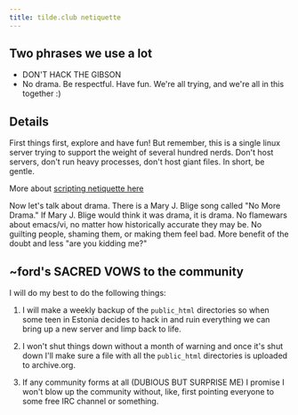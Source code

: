 ```yaml
---
title: tilde.club netiquette
---
```


## Two phrases we use a lot

* DON'T HACK THE GIBSON
* No drama. Be respectful. Have fun. We're all trying, and we're all in this together :)

## Details

First things first, explore and have fun! But remember, this is a single linux server trying to support the weight of several hundred nerds. Don't host servers, don't run heavy processes, don't host giant files. In short, be gentle. 

More about [scripting netiquette here](http://tilde.club/#WHEREISTHIS)

Now let's talk about drama. There is a Mary J. Blige song called "No More Drama." If Mary J. Blige would think it was drama, it is drama. No flamewars about emacs/vi, no matter how historically accurate they may be. No guilting people, shaming them, or making them feel bad. More benefit of the doubt and less "are you kidding me?"

## ~ford's SACRED VOWS to the community

I will do my best to do the following things:

1) I will make a weekly backup of the `public_html` directories so when
some teen in Estonia decides to hack in and ruin everything we can
bring up a new server and limp back to life.

2) I won't shut things down without a month of warning and once it's
shut down I'll make sure a file with all the `public_html` directories
is uploaded to archive.org.

3) If any community forms at all (DUBIOUS BUT SURPRISE ME) I promise I
won't blow up the community without, like, first pointing everyone to
some free IRC channel or something.

